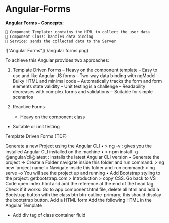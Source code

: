 # Angular-Forms

**Angular Forms – Concepts:**

     Component Template: contains the HTML to collect the user data
     Component Class: handles data binding
     Service: sends the collected data to the Server

!["Angular Forms"](./angular forms.png)

To achieve this Angular provides two approaches:

1. Template Driven Forms
   – Heavy on the component template
   – Easy to use and like Angular JS forms
   – Two-way data binding with ngModel
   – Bulky HTML and minimal code
   – Automatically tracks the form and form elements state validity
   – Unit testing is a challenge
   – Readability decreases with complex forms and validations
   – Suitable for simple scenarios

2. Reactive Forms
   - Heavy on the component class

- Suitable or unit testing

Template Driven Forms (TDF)

Generate a new Project using the Angular CLI
• > ng -v : gives you the installed Angular CLI installed on the machine
• > npm install -g @angular/cli@latest : installs the latest Angular CLI version
• Generate the project -> Create a Folder navigate inside this folder and run command: > ng new ‘project name’
• Navigate inside this folder and run command: > ng serve -o
You will see the project up and running
• Add Bootstrap styling to the project: getbootstrap.com > Introduction > copy CSS.
Go back to VS Code open index.html and add the reference at the end of the head tag.
Check if it works: Go to app.component.html file, delete all html and add a Bootstrap button with the class btn btn-outline-primary; this should display the bootstrap button.
Add a HTML form
Add the following HTML in the Angular Template

- Add div tag of class container fluid
